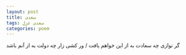 ```yaml
---
layout: post
title: سعدی
tags: سعدی غزل
categories: poem
---
```


گر نوازی چه سعادت به از این خواهم یافت / ور کشی زار چه دولت به از آنم باشد
